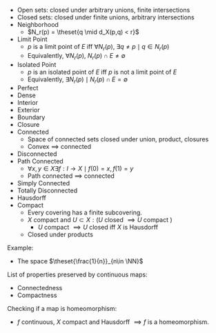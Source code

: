 - Open sets: closed under arbitrary unions, finite intersections
- Closed sets: closed under finite unions, arbitrary intersections
- Neighborhood
	- $N_r(p) = \theset{q \mid d_X(p,q) < r}$
- Limit Point
	- $p$ is a limit point of $E$ iff $\forall N_r(p),~ \exists q\neq p \mid q \in N_r(p)$
	- Equivalently, $\forall N_r(p),~ N_r(p) \cap E \neq \emptyset$
- Isolated Point
	- $p$ is an isolated point of $E$ iff $p$ is not a limit point of $E$
	- Equivalently, $\exists N_r(p) \mid N_r(p) \cap E = \emptyset$
- Perfect
- Dense
- Interior
- Exterior
- Boundary
- Closure
- Connected
	- Space of connected sets closed under union, product, closures
	- Convex $\implies$ connected
- Disconnected
- Path Connected
	- $\forall x,y \in X \exists f: I \to X \mid f(0) = x, f(1) = y$
	- Path connected $\implies$ connected
- Simply Connected
- Totally Disconnected
- Hausdorff
- Compact
	- Every covering has a finite subcovering.
	- $X$ compact and $U \subset X: (U \text{ closed } \implies U \text{ compact })$
		- $U \text{ compact } \implies U \text{ closed }$ iff $X$ is Hausdorff
	- Closed under products

Example:
- The space $\theset{\frac{1}{n}}_{n\in \NN}$

List of properties preserved by continuous maps:
- Connectedness
- Compactness

Checking if a map is homeomorphism:
- $f$ continuous, $X$ compact and Hausdorff $\implies f$ is a homeomorphism.
